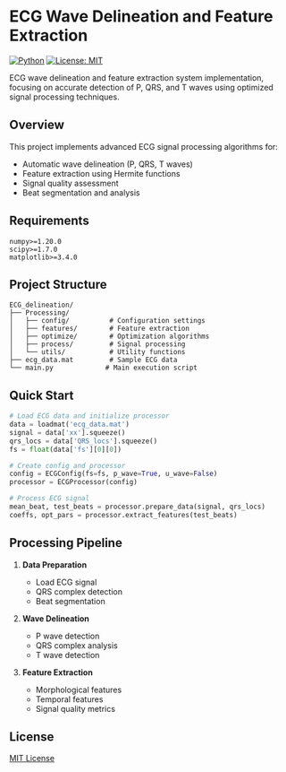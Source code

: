 # ECG Wave Delineation and Feature Extraction

[![Python](https://img.shields.io/badge/python-3.8+-blue.svg)](https://www.python.org/downloads/)
[![License: MIT](https://img.shields.io/badge/License-MIT-yellow.svg)](https://opensource.org/licenses/MIT)

ECG wave delineation and feature extraction system implementation, focusing on accurate detection of P, QRS, and T waves using optimized signal processing techniques.

## Overview

This project implements advanced ECG signal processing algorithms for:
- Automatic wave delineation (P, QRS, T waves)
- Feature extraction using Hermite functions
- Signal quality assessment
- Beat segmentation and analysis

## Requirements

```
numpy>=1.20.0
scipy>=1.7.0
matplotlib>=3.4.0
```

## Project Structure

```
ECG_delineation/
├── Processing/
│   ├── config/          # Configuration settings
│   ├── features/        # Feature extraction
│   ├── optimize/        # Optimization algorithms
│   ├── process/         # Signal processing
│   └── utils/           # Utility functions
├── ecg_data.mat         # Sample ECG data
└── main.py             # Main execution script
```

## Quick Start

```python
# Load ECG data and initialize processor
data = loadmat('ecg_data.mat')
signal = data['xx'].squeeze()
qrs_locs = data['QRS_locs'].squeeze()
fs = float(data['fs'][0][0])

# Create config and processor
config = ECGConfig(fs=fs, p_wave=True, u_wave=False)
processor = ECGProcessor(config)

# Process ECG signal
mean_beat, test_beats = processor.prepare_data(signal, qrs_locs)
coeffs, opt_pars = processor.extract_features(test_beats)
```

## Processing Pipeline

1. **Data Preparation**
   - Load ECG signal
   - QRS complex detection
   - Beat segmentation

2. **Wave Delineation**
   - P wave detection
   - QRS complex analysis
   - T wave detection

3. **Feature Extraction**
   - Morphological features
   - Temporal features
   - Signal quality metrics

## License

[MIT License](LICENSE)
